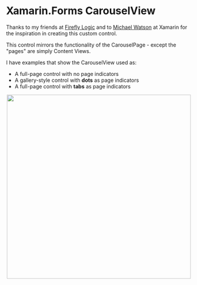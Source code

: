 # Xamarin.Forms CarouselView

Thanks to my friends at [Firefly Logic](https://github.com/FireflyLogic/couchbase-connect-14) and to [Michael Watson](https://github.com/xamarin/customersuccess/tree/master/samples/Xamarin.Forms/SliderView) at Xamarin for the inspiration in creating this custom control.

This control mirrors the functionality of the CarouselPage - except the "pages" are simply Content Views.

I have examples that show the CarouselView used as:

- A full-page control with no page indicators
- A gallery-style control with **dots** as page indicators
- A full-page control with **tabs** as page indicators

<div width="100%" style="text-align: center"><img style="vertical-align: middle;" height="500" src="https://github.com/chrisriesgo/xamarin-forms-carouselview/blob/master/Images/carousel_view.gif" /></div>
